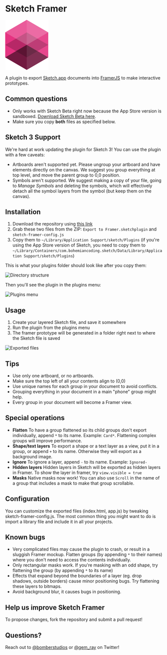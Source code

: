 # Sketch Framer

![](sketch-framer-logo.png?raw=true)

A plugin to export [Sketch.app](http://www.bohemiancoding.com/sketch) documents into [FramerJS](http://framerjs.com) to make interactive prototypes.

## Common questions
* Only works with Sketch Beta right now because the App Store version is sandboxed. [Download Sketch Beta here](http://www.bohemiancoding.com/sketch/beta/).
* Make sure you copy **both** files as specified below.


## Sketch 3 Support
We're hard at work updating the plugin for Sketch 3! You can use the plugin with a few caveats:

* Artboards aren't supported yet. Please ungroup your artboard and have elements directly on the canvas. We suggest you group everything at top level, and move the parent group to 0,0 position.
* Symbols aren't supported. We suggest making a copy of your file, going to *Manage Symbols* and deleting the symbols, which will effectively detach all the symbol layers from the symbol (but keep them on the canvas).

## Installation
1. Download the repository using [this link](https://github.com/bomberstudios/sketch-framer/archive/master.zip)
2. Grab these two files from the ZIP: `Export to Framer.sketchplugin` and `sketch-framer-config.js`
3. Copy them to `~/Library/Application Support/sketch/Plugins` (if you're using the App Store version of Sketch, you need to copy them to `~/Library/Containers/com.bohemiancoding.sketch/Data/Library/Application Support/sketch/Plugins`)

This is what your plugins folder should look like after you copy them:

![Directory structure](https://f.cloud.github.com/assets/200566/2225432/decec214-9a8d-11e3-9482-07561a01964f.png)

Then you'll see the plugin in the plugins menu:

![Plugins menu](https://f.cloud.github.com/assets/200566/2153606/d9fd17be-9429-11e3-9d15-674f17f9953f.png)

## Usage
1. Create your layered Sketch file, and save it somewhere
2. Run the plugin from the plugins menu
3. The framer prototype will be generated in a folder right next to where the Sketch file is saved

![Exported files](https://f.cloud.github.com/assets/200566/2153636/3be2cbf4-942a-11e3-9def-01dc19d83324.png)

## Tips
* Use only one artboard, or no artboards.
* Make sure the top left of all your contents align to (0,0)
* Use unique names for each group in your document to avoid conflicts.
* Grouping everything in your document in a main "phone" group might help.
* Every group in your document will become a Framer view.

## Special operations
* **Flatten** To have a group flattened so its child groups don't export individually, append `*` to its name. Example: `Card*`. Flattening complex groups will improve performance.
* **Shape/text layers** To export a shape or a text layer as a view, put it in a group, or append `+` to its name. Otherwise they will export as a background image.
* **Ignore** To ignore a layer, append `-` to its name. Example: `Ignored-`
* **Hidden layers** Hidden layers in Sketch will be exported as hidden layers in Framer. To show the layer in framer, try `view.visible = true`
* **Masks** Native masks now work! You can also use `Scroll` in the name of a group that includes a mask to make that group scrollable.

## Configuration
You can customize the exported files (index.html, app.js) by tweaking sketch-framer-config.js. The most common thing you might want to do is import a library file and include it in all your projects.

## Known bugs
* Very complicated files may cause the plugin to crash, or result in a sluggish Framer mockup. Flatten groups (by appending `*` to their names) where you don't need to access the contents individually.
* Only rectangular masks work. If you're masking with an odd shape, try flattening the group (by appending `*` to its name)
* Effects that expand beyond the boundaries of a layer (eg. drop shadows, outside borders) cause minor positioning bugs. Try flattening these layers to bitmaps.
* Avoid background blur, it causes bugs in positioning.


## Help us improve Sketch Framer

To propose changes, fork the repository and submit a pull request!

## Questions?

Reach out to [@bomberstudios](https://twitter.com/bomberstudios) or [@gem_ray](https://twitter.com/gem_ray) on Twitter!
